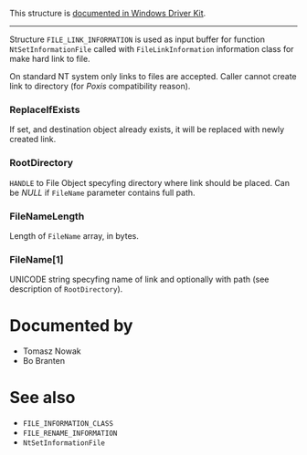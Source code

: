 This structure is [documented in Windows Driver Kit](https://learn.microsoft.com/en-us/windows-hardware/drivers/ddi/ntifs/ns-ntifs-_file_link_information).

---

Structure `FILE_LINK_INFORMATION` is used as input buffer for function `NtSetInformationFile` called with `FileLinkInformation` information class for make hard link to file.

  On standard NT system only links to files are accepted. Caller cannot create link to directory (for *Poxis* compatibility reason).

### ReplaceIfExists

If set, and destination object already exists, it will be replaced with newly created link.

### RootDirectory

`HANDLE` to File Object specyfing directory where link should be placed. Can be *NULL* if `FileName` parameter contains full path.

### FileNameLength

Length of `FileName` array, in bytes.

### FileName[1]

UNICODE string specyfing name of link and optionally with path (see description of `RootDirectory`).

# Documented by

* Tomasz Nowak
* Bo Branten

# See also

* `FILE_INFORMATION_CLASS`
* `FILE_RENAME_INFORMATION`
* `NtSetInformationFile`
